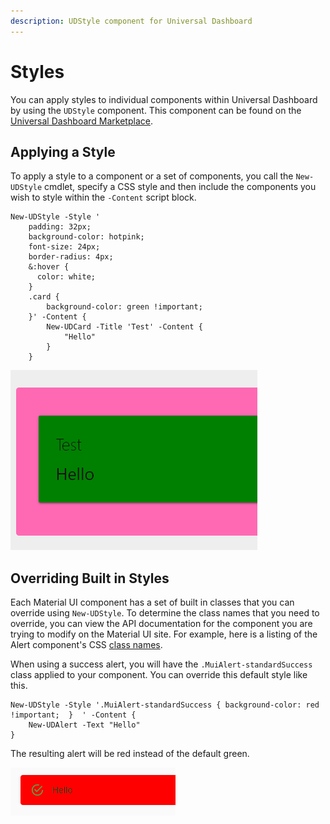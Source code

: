 ```yaml
---
description: UDStyle component for Universal Dashboard
---
```


# Styles

You can apply styles to individual components within Universal Dashboard by using the `UDStyle` component. This component can be found on the [Universal Dashboard Marketplace](https://marketplace.universaldashboard.io/Dashboard/UniversalDashboard.Style).

## Applying a Style

To apply a style to a component or a set of components, you call the `New-UDStyle` cmdlet, specify a CSS style and then include the components you wish to style within the `-Content` script block.

```text
New-UDStyle -Style '
    padding: 32px;
    background-color: hotpink;
    font-size: 24px;
    border-radius: 4px;
    &:hover {
      color: white;
    }
    .card {
        background-color: green !important;   
    }' -Content {
        New-UDCard -Title 'Test' -Content {
            "Hello"
        }
    }
```

![UDStyled card](../../.gitbook/assets/image%20%28168%29.png)

## Overriding Built in Styles

Each Material UI component has a set of built in classes that you can override using `New-UDStyle`. To determine the class names that you need to override, you can view the API documentation for the component you are trying to modify on the Material UI site. For example, here is a listing of the Alert component's CSS [class names](https://material-ui.com/api/alert/#css). 

When using a success alert, you will have the `.MuiAlert-standardSuccess` class applied to your component. You can override this default style like this. 

```text
New-UDStyle -Style '.MuiAlert-standardSuccess { background-color: red !important;  }  ' -Content {
    New-UDAlert -Text "Hello"
}
```

The resulting alert will be red instead of the default green. 

![Alert with Red Background](../../.gitbook/assets/image%20%28213%29.png)

